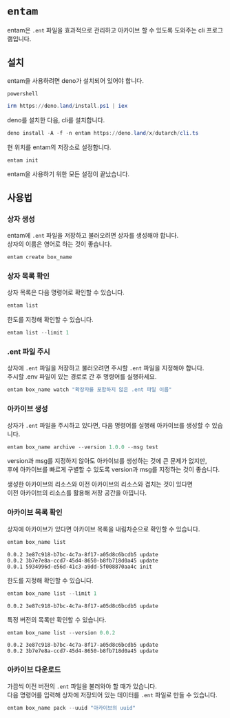 # `entam`

entam은 `.ent` 파일을 효과적으로 관리하고 아카이브 할 수 있도록 도와주는 cli 프로그램입니다.

## 설치

entam을 사용하려면 deno가 설치되어 있어야 합니다.

`powershell`

```powershell
irm https://deno.land/install.ps1 | iex
```

deno를 설치한 다음, cli를 설치합니다.

```powershell
deno install -A -f -n entam https://deno.land/x/dutarch/cli.ts
```

현 위치를 entam의 저장소로 설정합니다.

```
entam init
```

entam을 사용하기 위한 모든 설정이 끝났습니다.

## 사용법

### 상자 생성

entam에 `.ent` 파일을 저장하고 불러오려면 상자를 생성해야 합니다.  
상자의 이름은 영어로 하는 것이 좋습니다.

```powershell
entam create box_name
```

### 상자 목록 확인

상자 목록은 다음 명령어로 확인할 수 있습니다.

```powershell
entam list
```

한도를 지정해 확인할 수 있습니다.

```powershell
entam list --limit 1
```

### .ent 파일 주시

상자에 `.ent` 파일을 저장하고 불러오려면 주시할 `.ent` 파일을 지정해야 합니다.  
주시할 .env 파일이 있는 경로로 간 후 명령어를 실행하세요.

```powershell
entam box_name watch "확장자를 포함하지 않은 .ent 파일 이름"
```

### 아카이브 생성

상자가 `.ent` 파일을 주시하고 있다면, 다음 명령어를 실행해 아카이브를 생성할 수 있습니다.

```powershell
entam box_name archive --version 1.0.0 --msg test
```

version과 msg를 지정하지 않아도 아카이브를 생성하는 것에 큰 문제가 없지만,  
후에 아카이브를 빠르게 구별할 수 있도록 version과 msg를 지정하는 것이 좋습니다.

생성한 아카이브의 리소스와 이전 아카이브의 리소스와 겹치는 것이 있다면  
이전 아카이브의 리소스를 활용해 저장 공간을 아낍니다.

### 아카이브 목록 확인

상자에 아카이브가 있다면 아카이브 목록을 내림차순으로 확인할 수 있습니다.

```powershell
entam box_name list
```

```
0.0.2 3e87c918-b7bc-4c7a-8f17-a05d8c6bcdb5 update
0.0.2 3b7e7e8a-ccd7-45d4-8650-b8fb718d0a45 update
0.0.1 5934996d-e56d-41c3-a9dd-5f008870aa4c init
```

한도를 지정해 확인할 수 있습니다.

```powershell
entam box_name list --limit 1
```

```
0.0.2 3e87c918-b7bc-4c7a-8f17-a05d8c6bcdb5 update
```

특정 버전의 목록만 확인할 수 있습니다.

```powershell
entam box_name list --version 0.0.2
```

```
0.0.2 3e87c918-b7bc-4c7a-8f17-a05d8c6bcdb5 update
0.0.2 3b7e7e8a-ccd7-45d4-8650-b8fb718d0a45 update
```

### 아카이브 다운로드

가끔씩 이전 버전의 `.ent` 파일을 불러와야 할 때가 있습니다.  
다음 명령어를 입력해 상자에 저장되어 있는 데이터를 `.ent` 파일로 만들 수 있습니다.

```powershell
entam box_name pack --uuid "아카이브의 uuid"
```
